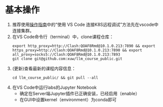 # 基本操作

1. 推荐使用[操作指南](https://github.com/iiisthu/ailab?tab=readme-ov-file#使用-vs-code-连接k8s远程调试)中的“使用 VS Code 连接K8S远程调试”方法先在vscode中连接集群。
2. 在VS Code命令行（terminal）中，clone课程仓库：
    ```
    export http_proxy=http://Clash:QOAF8Rmd@10.1.0.213:7890 && export https_proxy=http://Clash:QOAF8Rmd@10.1.0.213:7890 && export all_proxy=socks5://Clash:QOAF8Rmd@10.1.0.213:7893
    git clone git@github.com:xuw/llm_course_public.git
    ```
4. (更新)查看最新的课程内容信息：
    ```
    cd llm_course_public/ && git pull --all
    ```
5. 在VS Code中运行labs的Jupyter Notebook
    - 确定在Server端Jupyter插件已正确安装，已经启用（enable）
    - 在GUI中设置kernel（environment）为conda即可
